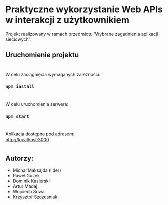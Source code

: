 # Praktyczne wykorzystanie Web APIs w interakcji z użytkownikiem

Projekt realizowany w ramach przedmiotu 'Wybrane zagadnienia aplikacji sieciowych'.

## Uruchomienie projektu

#

W celu zaciągnięcia wymaganych zależności:

### `npm install`

#

W celu uruchomienia serwera:

### `npm start`

#

Aplikacja dostępna pod adresem:\
[http://localhost:3000](http://localhost:3000)

#

## Autorzy:

- Michał Maksajda (lider)
- Paweł Guzek
- Dominik Kasierski
- Artur Madaj
- Wojciech Sowa
- Krzysztof Szcześniak
